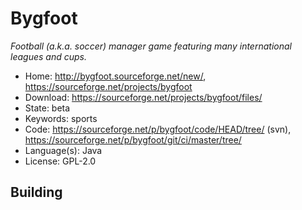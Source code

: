 # Bygfoot

_Football (a.k.a. soccer) manager game featuring many international leagues and cups._

- Home: http://bygfoot.sourceforge.net/new/, https://sourceforge.net/projects/bygfoot
- Download: https://sourceforge.net/projects/bygfoot/files/
- State: beta
- Keywords: sports
- Code: https://sourceforge.net/p/bygfoot/code/HEAD/tree/ (svn), https://sourceforge.net/p/bygfoot/git/ci/master/tree/
- Language(s): Java
- License: GPL-2.0

## Building

